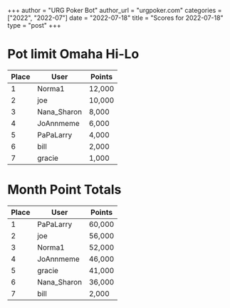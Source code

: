 +++
author = "URG Poker Bot"
author_url = "urgpoker.com"
categories = ["2022", "2022-07"]
date = "2022-07-18"
title = "Scores for 2022-07-18"
type = "post"
+++
# Pot limit Omaha Hi-Lo

| Place | User | Points |
|-------|------|--------|
| 1 | Norma1 | 12,000 |
| 2 | joe | 10,000 |
| 3 | Nana_Sharon | 8,000 |
| 4 | JoAnnmeme | 6,000 |
| 5 | PaPaLarry | 4,000 |
| 6 | bill | 2,000 |
| 7 | gracie | 1,000 |

# Month Point Totals

| Place | User | Points |
|-------|------|--------|
| 1 | PaPaLarry | 60,000 |
| 2 | joe | 56,000 |
| 3 | Norma1 | 52,000 |
| 4 | JoAnnmeme | 46,000 |
| 5 | gracie | 41,000 |
| 6 | Nana_Sharon | 36,000 |
| 7 | bill | 2,000 |
